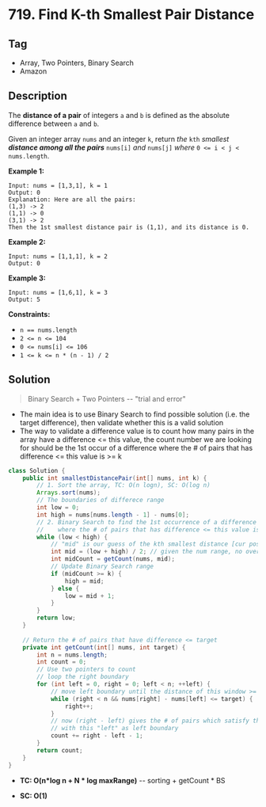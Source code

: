 # 719. Find K-th Smallest Pair Distance

## Tag

- Array, Two Pointers, Binary Search
- Amazon

## Description 

The **distance of a pair** of integers `a` and `b` is defined as the absolute difference between `a` and `b`.

Given an integer array `nums` and an integer `k`, return *the* `kth` *smallest **distance among all the pairs*** `nums[i]` *and* `nums[j]` *where* `0 <= i < j < nums.length`.

 

**Example 1:**

```
Input: nums = [1,3,1], k = 1
Output: 0
Explanation: Here are all the pairs:
(1,3) -> 2
(1,1) -> 0
(3,1) -> 2
Then the 1st smallest distance pair is (1,1), and its distance is 0.
```

**Example 2:**

```
Input: nums = [1,1,1], k = 2
Output: 0
```

**Example 3:**

```
Input: nums = [1,6,1], k = 3
Output: 5
```

**Constraints:**

- `n == nums.length`
- `2 <= n <= 104`
- `0 <= nums[i] <= 106`
- `1 <= k <= n * (n - 1) / 2`



## Solution

> Binary Search + Two Pointers -- "trial and error"

- The main idea is to use Binary Search to find possible solution (i.e. the target difference), then validate whether this is a valid solution
- The way to validate a difference value is to count how many pairs in the array have a difference <= this value, the count number we are looking for should be the 1st occur of a difference where the # of pairs that has difference <= this value is >= k



```java
class Solution {
    public int smallestDistancePair(int[] nums, int k) {
        // 1. Sort the array, TC: O(n logn), SC: O(log n)
        Arrays.sort(nums);
        // The boundaries of differece range
        int low = 0;
        int high = nums[nums.length - 1] - nums[0];
        // 2. Binary Search to find the 1st occurrence of a difference 
        //    where the # of pairs that has difference <= this value is >= k
        while (low < high) {
            // "mid" is our guess of the kth smallest distance [cur possible solution]
            int mid = (low + high) / 2; // given the num range, no overflow
            int midCount = getCount(nums, mid);
            // Update Binary Search range
            if (midCount >= k) {
                high = mid;
            } else {
                low = mid + 1;
            }
        }
        return low;
    }
    
  	// Return the # of pairs that have difference <= target
    private int getCount(int[] nums, int target) {
        int n = nums.length;
        int count = 0;
        // Use two pointers to count
        // loop the right boundary
        for (int left = 0, right = 0; left < n; ++left) {
            // move left boundary until the distance of this window >= mid
            while (right < n && nums[right] - nums[left] <= target) {
                right++;
            }
            // now (right - left) gives the # of pairs which satisfy that the distance <= mid
            // with this "left" as left boundary
            count += right - left - 1;
        }
        return count;
    }
}
```

- **TC: O(n*log n + N * log maxRange)** -- sorting +  getCount * BS

- **SC: O(1)**